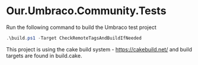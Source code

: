 # Our.Umbraco.Community.Tests

Run the following command to build the Umbraco test project

``` powershell
.\build.ps1 -Target CheckRemoteTagsAndBuildIfNeeded
```

This project is using the cake build system - https://cakebuild.net/ and build targets are found in build.cake.

